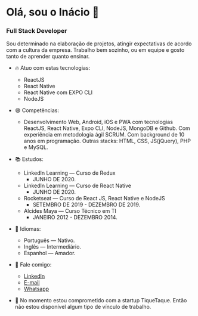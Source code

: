 # Olá, sou o Inácio 👋
### Full Stack Developer

Sou determinado na elaboração de projetos,  atingir expectativas de acordo com a cultura da empresa. Trabalho bem sozinho, ou em equipe e gosto tanto de aprender quanto ensinar.

- 🔥 Atuo com estas tecnologias:
  * ReactJS
  * React Native
  * React Native com EXPO CLI
  * NodeJS
  
- 😄 Competências:
  - Desenvolvimento Web, Android, iOS e PWA com tecnologias ReactJS, React Native, Expo CLI, NodeJS, MongoDB e Github. Com experiência em metodologia ágil SCRUM. Com background de 10 anos em programação. Outras stacks: HTML, CSS, JS(jQuery), PHP e MySQL.
    
- 📚 Estudos:
  - LinkedIn Learning — Curso de Redux
    - JUNHO DE 2020.
   - LinkedIn Learning — Curso de React Native
      - JUNHO DE 2020.
    - Rocketseat — Curso de React JS, React Native e NodeJS
      - SETEMBRO DE 2019 - DEZEMBRO DE 2019.
    - Alcides Maya — Curso Técnico em TI
      - JANEIRO 2012 - DEZEMBRO 2014.
      
- 👄 Idiomas:
  - Português — Nativo.
  - Inglês — Intermediário.
  - Espanhol — Amador. 
 

- :speech_balloon:  Fale comigo:
  - [LinkedIn](https://www.linkedin.com/in/viniciusinaciopires/)
  - [E-mail](mailto:viniciusinaciopires@gmail.com)
  - [Whatsapp](https://api.whatsapp.com/send?phone=51997573488&text=E%20aí,%20Inácio.%20Tudo%20certo?)
  
- 👯 No momento estou comprometido com a startup TiqueTaque. Então não estou disponível algum tipo de vínculo de trabalho.




